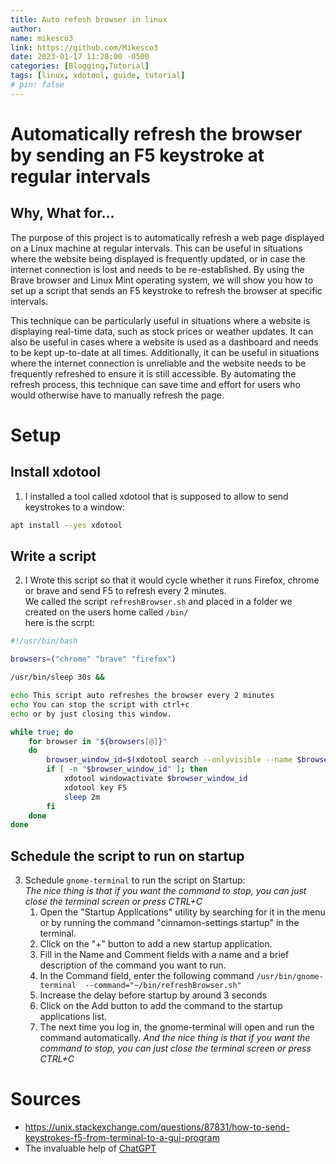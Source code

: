 ```yaml
---
title: Auto refesh browser in linux 
author:
name: mikesco3
link: https://github.com/Mikesco3
date: 2023-01-17 11:28:00 -0500
categories: [Blogging,Tutorial]
tags: [linux, xdotool, guide, tutorial]
# pin: false
---
```


# Automatically refresh the browser by sending an F5 keystroke at regular intervals

## Why, What for...
The purpose of this project is to automatically refresh a web page displayed on a Linux machine at regular intervals. This can be useful in situations where the website being displayed is frequently updated, or in case the internet connection is lost and needs to be re-established. By using the Brave browser and Linux Mint operating system, we will show you how to set up a script that sends an F5 keystroke to refresh the browser at specific intervals.
<br>

This technique can be particularly useful in situations where a website is displaying real-time data, such as stock prices or weather updates. It can also be useful in cases where a website is used as a dashboard and needs to be kept up-to-date at all times. Additionally, it can be useful in situations where the internet connection is unreliable and the website needs to be frequently refreshed to ensure it is still accessible. By automating the refresh process, this technique can save time and effort for users who would otherwise have to manually refresh the page.

# Setup
## Install xdotool
1. I installed a tool called xdotool that is supposed to allow to send keystrokes to a window: <br>
``` bash
apt install --yes xdotool
```
## Write a script 
2. I Wrote this script so that it would cycle whether it runs Firefox, chrome or brave and send F5 to refresh every 2 minutes. <br>
  We called the script   `refreshBrowser.sh` and placed in a folder we created on the users home called `/bin/` <br>
  here is the scrpt: <br>

``` bash
#!/usr/bin/bash

browsers=("chrome" "brave" "firefox")

/usr/bin/sleep 30s &&

echo This script auto refreshes the browser every 2 minutes
echo You can stop the script with ctrl+c
echo or by just closing this window.

while true; do
    for browser in "${browsers[@]}"
    do
        browser_window_id=$(xdotool search --onlyvisible --name $browser)
        if [ -n "$browser_window_id" ]; then
            xdotool windowactivate $browser_window_id
            xdotool key F5
            sleep 2m
        fi
    done
done

```

## Schedule the script to run on startup
3. Schedule `gnome-terminal` to run the script on Startup: <br>
*The nice thing is that if you want the command to stop, you can just close the terminal screen or press CTRL+C* <br>
   1. Open the "Startup Applications" utility by searching for it in the menu or by running the command "cinnamon-settings startup" in the terminal.
	2. Click on the "+" button to add a new startup application.
	3. Fill in the Name and Comment fields with a name and a brief description of the command you want to run.
	4. In the Command field, enter the following command
	   `/usr/bin/gnome-terminal  --command="~/bin/refreshBrowser.sh"`	   
	5.  Increase the delay before startup by around 3 seconds
	6. Click on the Add button to add the command to the startup applications list.
	7. The next time you log in, the gnome-terminal will open and run the command automatically.
	   *And the nice thing is that if you want the command to stop, you can just close the terminal screen or press CTRL+C*

# Sources
- https://unix.stackexchange.com/questions/87831/how-to-send-keystrokes-f5-from-terminal-to-a-gui-program
- The invaluable help of [ChatGPT](https://chat.openai.com/)